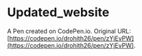 # Updated_website

A Pen created on CodePen.io. Original URL: [https://codepen.io/drohith26/pen/zYjEvPW](https://codepen.io/drohith26/pen/zYjEvPW).

